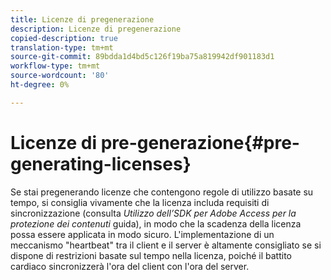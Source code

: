 ```yaml
---
title: Licenze di pregenerazione
description: Licenze di pregenerazione
copied-description: true
translation-type: tm+mt
source-git-commit: 89bdda1d4bd5c126f19ba75a819942df901183d1
workflow-type: tm+mt
source-wordcount: '80'
ht-degree: 0%

---
```



# Licenze di pre-generazione{#pre-generating-licenses}

Se stai pregenerando licenze che contengono regole di utilizzo basate su tempo, si consiglia vivamente che la licenza includa requisiti di sincronizzazione (consulta *Utilizzo dell’SDK per Adobe Access per la protezione dei contenuti* guida), in modo che la scadenza della licenza possa essere applicata in modo sicuro. L&#39;implementazione di un meccanismo &quot;heartbeat&quot; tra il client e il server è altamente consigliato se si dispone di restrizioni basate sul tempo nella licenza, poiché il battito cardiaco sincronizzerà l&#39;ora del client con l&#39;ora del server.
